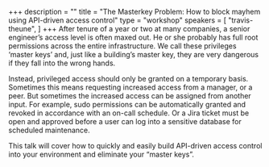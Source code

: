 +++
description = ""
title = "The Masterkey Problem: How to block mayhem using API-driven access control"
type = "workshop"
speakers = [
        "travis-theune",
]
+++
After tenure of a year or two at many companies, a senior engineer’s access level is often maxed out. He or she probably has full root permissions across the entire infrastructure. We call these privileges ‘master keys’ and, just like a building’s master key, they are very dangerous if they fall into the wrong hands.
 
Instead, privileged access should only be granted on a temporary basis. Sometimes this means requesting increased access from a manager, or a peer. But sometimes the increased access can be assigned from another input. For example, sudo permissions can be automatically granted and revoked in accordance with an on-call schedule. Or a Jira ticket must be open and approved before a user can log into a sensitive database for scheduled maintenance.
 
This talk will cover how to quickly and easily build API-driven access control into your environment and eliminate your “master keys”.